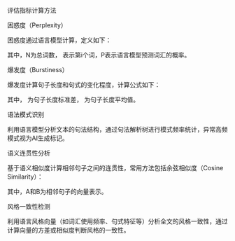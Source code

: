 评估指标计算方法

困惑度（Perplexity）

困惑度通过语言模型计算，定义如下：


其中，N为总词数， 表示第i个词，P表示语言模型预测词汇的概率。

爆发度（Burstiness）

爆发度计算句子长度和句式的变化程度，计算公式如下：


其中， 为句子长度标准差， 为句子长度平均值。

语法模式识别

利用语言模型分析文本的句法结构，通过句法解析树进行模式频率统计，异常高频模式视为AI生成标记。

语义连贯性分析

基于语义相似度计算相邻句子之间的连贯性，常用方法包括余弦相似度（Cosine Similarity）：


其中，A和B为相邻句子的向量表示。

风格一致性检测

利用语言风格向量（如词汇使用频率、句式特征等）分析全文的风格一致性，通过计算向量的方差或相似度判断风格的一致性。